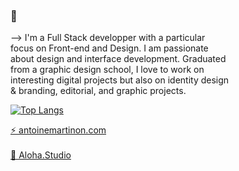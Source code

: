 ###  🍍

<p style="max-width: 350px; overflow-wrap: break-word;">⟶ I'm a Full Stack developper with a particular focus on Front-end and Design. 
I am passionate about design and interface development. Graduated from a graphic design school, I love to work on interesting digital projects but also on identity design & branding, editorial, and graphic projects.   </p>


[![Top Langs](https://github-readme-stats.vercel.app/api/top-langs/?username=Nonimart&layout=compact&theme=dracula)](https://github.com/anuraghazra/github-readme-stats)


[  ⚡ antoinemartinon.com ](http://www.antoinemartinon.com/)    
</br>
[🍍 Aloha.Studio ](https://aloha.studio/) 




<!--
**Nonimart/Nonimart** is a ✨ _special_ ✨ repository because its `README.md` (this file) appears on your GitHub profile.

Here are some ideas to get you started:

- 🔭 I’m currently working on ...
- 🌱 I’m currently learning ...
- 👯 I’m looking to collaborate on ...
- 🤔 I’m looking for help with ...
- 💬 Ask me about ...
- 📫 How to reach me: ...
- 😄 Pronouns: ...
- ⚡ Fun fact: ...
-->
